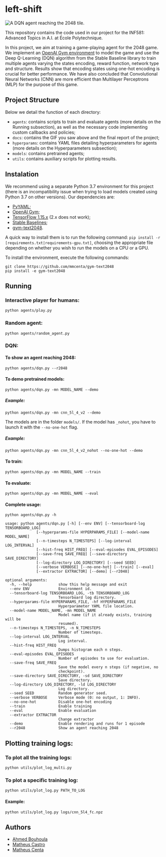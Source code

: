# left-shift

![A DQN agent reaching the 2048 tile.](docs/2048.gif)

This repository contains the code used in our project for the INF581: Advanced Topics in A.I. at École Polytechnique. 

In this project, we aim at training a game-playing agent for the 2048 game. We implement an [OpenAI Gym environment](https://github.com) to model the game and use the Deep Q-Learning (DQN) algorithm from the Stable Baseline library to train multiple agents varying the states encoding, reward function, network type and structure. Results show that encoding states using one-hot encoding is crucial for better performance. We have also concluded that Convolutional Neural Networks (CNN) are more efficient than Multilayer Perceptrons (MLP) for the purpose of this game.

## Project Structure

Below we detail the function of each directory:

* `agents`: contains scripts to train and evaluate agents (more details on the Running subsection), as well as the necessary code implementing custom callbacks and policies;
* `docs`: contains the GIF you saw above and the final report of the project;
* `hyperparams`: contains YAML files detailing hyperparameters for agents (more details on the Hyperparameters subsection);
* `models`: contains pretrained agents;
* `utils`: contains auxiliary scripts for plotting results.

## Instalation

We recommend using a separate Python 3.7 environment for this project (there is an incompatibility issue when trying to load models created using Python 3.7 on other versions). Our dependencies are:

* [PyYAML](https://pyyaml.org);
* [OpenAI Gym](https://github.com/openai/gym);
* [TensorFlow 1.15.x](https://www.tensorflow.org) (2.x does not work);
* [Stable Baselines](https://github.com/hill-a/stable-baselines);
* [gym-text2048](https://github.com/mmcenta/gym-text2048).

A quick way to install them is to run the following command:
`pip install -r [requirements.txt|requirements-gpu.txt]`,
choosing the appropriate file depending on whether you wish to run the models on a CPU or a GPU.

To install the environment, execute the following commands:
```
git clone https://github.com/mmcenta/gym-text2048
pip install -e gym-text2048
```
## Running

### Interactive player for humans:
```
python agents/play.py
```

### Random agent:
```
python agents/random_agent.py
```

### DQN:

#### To show an agent reaching 2048:
```
python agents/dqn.py --r2048
```

#### To demo pretrained models:
```
python agents/dqn.py -mn MODEL_NAME --demo
```
##### Example:
```
python agents/dqn.py -mn cnn_5l_4_v2 --demo
```
The models are in the folder `models/`.
If the model has `_nohot`, you have to launch it with the `--no-one-hot` flag.

##### Example:
```
python agents/dqn.py -mn cnn_5l_4_v2_nohot --no-one-hot --demo
```

#### To train:
```
python agents/dqn.py -mn MODEL_NAME --train
```

#### To evaluate:
```
python agents/dqn.py -mn MODEL_NAME --eval
```

#### Complete usage:
```
python agents/dqn.py -h
```
```
usage: python agents/dqn.py [-h] [--env ENV] [--tensorboard-log TENSORBOARD_LOG]
              [--hyperparams-file HYPERPARAMS_FILE] [--model-name MODEL_NAME]
              [--n-timesteps N_TIMESTEPS] [--log-interval LOG_INTERVAL]
              [--hist-freq HIST_FREQ] [--eval-episodes EVAL_EPISODES]
              [--save-freq SAVE_FREQ] [--save-directory SAVE_DIRECTORY]
              [--log-directory LOG_DIRECTORY] [--seed SEED]
              [--verbose VERBOSE] [--no-one-hot] [--train] [--eval]
              [--extractor EXTRACTOR] [--demo] [--r2048]

optional arguments:
  -h, --help            show this help message and exit
  --env ENV             Environment id.
  --tensorboard-log TENSORBOARD_LOG, -tb TENSORBOARD_LOG
                        Tensorboard log directory.
  --hyperparams-file HYPERPARAMS_FILE, -hf HYPERPARAMS_FILE
                        Hyperparameter YAML file location.
  --model-name MODEL_NAME, -mn MODEL_NAME
                        Model name (if it already exists, training will be
                        resumed).
  --n-timesteps N_TIMESTEPS, -n N_TIMESTEPS
                        Number of timesteps.
  --log-interval LOG_INTERVAL
                        Log interval.
  --hist-freq HIST_FREQ
                        Dumps histogram each n steps.
  --eval-episodes EVAL_EPISODES
                        Number of episodes to use for evaluation.
  --save-freq SAVE_FREQ
                        Save the model every n steps (if negative, no
                        checkpoint).
  --save-directory SAVE_DIRECTORY, -sd SAVE_DIRECTORY
                        Save directory.
  --log-directory LOG_DIRECTORY, -ld LOG_DIRECTORY
                        Log directory.
  --seed SEED           Random generator seed.
  --verbose VERBOSE     Verbose mode (0: no output, 1: INFO).
  --no-one-hot          Disable one-hot encoding
  --train               Enable training
  --eval                Enable evaluation
  --extractor EXTRACTOR
                        Change extractor
  --demo                Enable rendering and runs for 1 episode
  --r2048               Show an agent reaching 2048
```

## Plotting training logs:

### To plot all the training logs:
```
python utils/plot_log_multi.py
```

### To plot a specific training log:
```
python utils/plot_log.py PATH_TO_LOG
```

#### Example:
```
python utils/plot_log.py logs/cnn_5l4_fc.npz
```

## Authors

- [Ahmed Bouhoula](https://github.com/bouhoula)
- [Matheus Castro](https://github.com/matheuscarius)
- [Matheus Centa](https://github.com/mmcenta)

